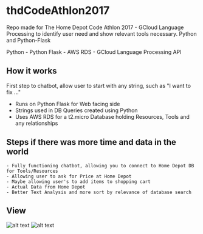 # thdCodeAthlon2017

Repo made for The Home Depot Code Athlon 2017 - GCloud Language Processing to identify user need and show relevant tools necessary. Python and Python-Flask


Python - Python Flask - AWS RDS - GCloud Language Processing API


## How it works

First step to chatbot, allow user to start with any string, such as "I want to fix ..."

 - Runs on Python Flask for Web facing side
 - Strings used in DB Queries created using Python
 - Uses AWS RDS for a t2.micro Database holding Resources, Tools and any relationships


## Steps if there was more time and data in the world


    - Fully functioning chatbot, allowing you to connect to Home Depot DB for Tools/Resources
    - Allowing user to ask for Price at Home Depot
    - Maybe allowing user's to add items to shopping cart
    - Actual Data from Home Depot
    - Better Text Analysis and more sort by relevance of database search


## View

![alt text](https://raw.githubusercontent.com/jlukose12/thdCodeAthlon2017/master/Images/askScreen.gif)
![alt text](https://raw.githubusercontent.com/jlukose12/thdCodeAthlon2017/master/Images/resultsScreen.gif)
